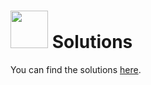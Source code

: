 # <img src="https://cloud.githubusercontent.com/assets/7833470/10899314/63829980-8188-11e5-8cdd-4ded5bcb6e36.png" height="60"> Solutions

You can find the solutions <a href="https://github.com/sf-wdi-24/rspec_testing_app/tree/solutions" target="_blank">here</a>.
